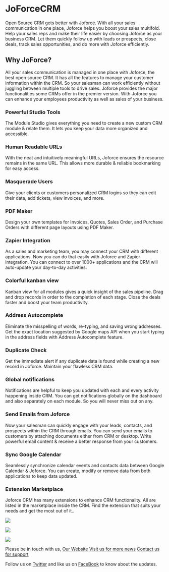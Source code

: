 # JoForceCRM

Open Source CRM gets better with Joforce. With all your sales communication in one place, Joforce helps you boost your sales multifold. Help your sales reps and make their life easier by choosing Joforce as your business CRM. Let them quickly follow up with leads or prospects, close deals, track sales opportunities, and do more with Joforce efficiently.


## Why JoForce?

All your sales communication is managed in one place with Joforce, the best open source CRM. It has all the features to manage your customer information within the CRM. So your salesman can work efficiently without juggling between multiple tools to drive sales. Joforce provides the major functionalities some CRMs offer in the premier version. With Joforce you can enhance your employees productivity as well as sales of your business.

### Powerful Studio Tools

The Module Studio gives everything you need to create a new custom CRM module & relate them. It lets you keep your data more organized and accessible.

### Human Readable URLs

With the neat and intuitively meaningful URLs, Joforce ensures the resource remains in the same URL. This allows more durable & reliable bookmarking for easy access.

### Masquerade Users

Give your clients or customers personalized CRM logins so they can edit their data, add tickets, view invoices, and more.

### PDF Maker

Design your own templates for Invoices, Quotes, Sales Order, and Purchase Orders with different page layouts using PDF Maker.

### Zapier Integration

As a sales and marketing team, you may connect your CRM with different applications. Now you can do that easily with Joforce and Zapier integration. You can connect to over 1000+ applications and the CRM will auto-update your day-to-day activities.

### Colorful kanban view

Kanban view for all modules gives a quick insight of the sales pipeline. Drag and drop records in order to the completion of each stage. Close the deals faster and boost your team productivity.

### Address Autocomplete

Eliminate the misspelling of words, re-typing, and saving wrong addresses. Get the exact location suggested by Google maps API when you start typing in the address fields with Address Autocomplete feature.

### Duplicate Check

Get the immediate alert if any duplicate data is found while creating a new record in Joforce. Maintain your flawless CRM data.

### Global notifications

Notifications are helpful to keep you updated with each and every activity happening inside CRM. You can get notifications globally on the dashboard and also separately on each module. So you will never miss out on any. 

### Send Emails from Joforce

Now your salesman can quickly engage with your leads, contacts, and prospects within the CRM through emails. You can send your emails to customers by attaching documents either from CRM or desktop. Write powerful email content & receive a better response from your customers.

### Sync Google Calendar

Seamlessly synchronize calendar events and contacts data between Google Calendar & Joforce. You can create, modify or remove data from both applications to keep data updated.

### Extension Marketplace

Joforce CRM has many extensions to enhance CRM functionality. All are listed in the marketplace inside the CRM. Find the extension that suits your needs and get the most out of it..

![](https://www.joforce.com/images/joforce-app/home_page.png)

![](https://www.joforce.com/images/joforce-app/mail.png)

![](https://www.joforce.com/images/joforce-app/module_studio.png)

Please be in touch with us, 
[Our Website](https://www.joforce.com)
[Visit us for more news](https://www.joforce.com/blog)
[Contact us for support](https://www.joforce.com/support.html)

Follow us on [Twitter](https://twitter.com/JoForceCRM) and like us on [FaceBook](https://www.facebook.com/joforcecrm) to know about the updates.
